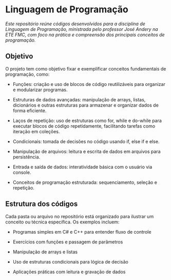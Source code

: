 ﻿# Linguagem de Programação

*Este repositório reúne códigos desenvolvidos para a disciplina de Linguagem de Programação, ministrada pelo professor José Andery na ETE FMC, com foco na prática e compreensão dos principais conceitos de programação.*

## **Objetivo**
O projeto tem como objetivo fixar e exemplificar conceitos fundamentais de programação, como:

- Funções: criação e uso de blocos de código reutilizáveis para organizar e modularizar programas.

- Estruturas de dados avançadas: manipulação de arrays, listas, dicionários e outras estruturas para armazenar e organizar dados de forma eficiente.

- Laços de repetição: uso de estruturas como for, while e do-while para executar blocos de código repetidamente, facilitando tarefas como iteração em coleções.

- Condicionais: tomada de decisões no código usando if, else if e else.

- Manipulação de arquivos: leitura e escrita de dados em arquivos para persistência.

- Entrada e saída de dados: interatividade básica com o usuário via console.

- Conceitos de programação estruturada: sequenciamento, seleção e repetição.

## **Estrutura dos códigos**
Cada pasta ou arquivo no repositório está organizado para ilustrar um conceito ou técnica específica. Os exemplos incluem:

- Programas simples em C# e C++ para entender fluxo de controle

- Exercícios com funções e passagem de parâmetros

- Manipulação de arrays e listas

- Uso de estruturas condicionais para lógica de decisão

- Aplicações práticas com leitura e gravação de dados
